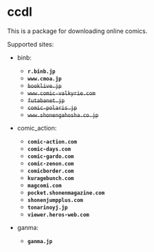 # ccdl

This is a package for downloading online comics.

Supported sites:  

+ binb:  
  + **`r.binb.jp`**  
  + **`www.cmoa.jp`**  
  + ~~`booklive.jp`~~
  + ~~`www.comic-valkyrie.com`~~
  + ~~`futabanet.jp`~~
  + ~~`comic-polaris.jp`~~
  + ~~`www.shonengahosha.co.jp`~~  

+ comic_action:
  + **`comic-action.com`**
  + **`comic-days.com`**
  + **`comic-gardo.com`**
  + **`comic-zenon.com`**
  + **`comicborder.com`**
  + **`kuragebunch.com`**
  + **`magcomi.com`**
  + **`pocket.shonenmagazine.com`**
  + **`shonenjumpplus.com`**
  + **`tonarinoyj.jp`**
  + **`viewer.heros-web.com`**

+ ganma:
  + **`ganma.jp`**
